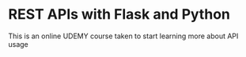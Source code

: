 # REST APIs with Flask and Python
 This is an online UDEMY course taken to start learning more about API usage
